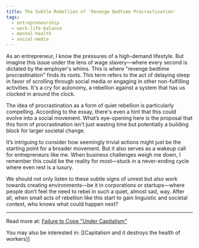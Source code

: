 ```yaml
---
title: The Subtle Rebellion of 'Revenge Bedtime Procrastination'
tags:
  - entrepreneurship
  - work-life-balance
  - mental-health
  - social-media
---
```

As an entrepreneur, I know the pressures of a high-demand lifestyle. But imagine this issue under the lens of wage slavery—where every second is dictated by the employer's whims. This is where "revenge bedtime procrastination" finds its roots. This term refers to the act of delaying sleep in favor of scrolling through social media or engaging in other non-fulfilling activities. It's a cry for autonomy, a rebellion against a system that has us clocked in around the clock.

The idea of procrastination as a form of quiet rebellion is particularly compelling. According to the essay, there's even a hint that this could evolve into a social movement. What’s eye-opening here is the proposal that this form of procrastination isn't just wasting time but potentially a building block for larger societal change.

It’s intriguing to consider how seemingly trivial actions might just be the starting point for a broader movement. But it also serves as a wakeup call for entrepreneurs like me. When business challenges weigh me down, I remember this could be the reality for most—stuck in a never-ending cycle where even rest is a luxury.

We should not only listen to these subtle signs of unrest but also work towards creating environments—be it in corporations or startups—where people don’t feel the need to rebel in such a quiet, almost sad, way. After all, when small acts of rebellion like this start to gain linguistic and societal context, who knows what could happen next?

----

Read more at: [Failure to Cope "Under Capitalism"](https://www.gawker.com/culture/failure-to-cope-under-capitalism)

You may also be interested in: [[Capitalism and it destroys the health of workers]]